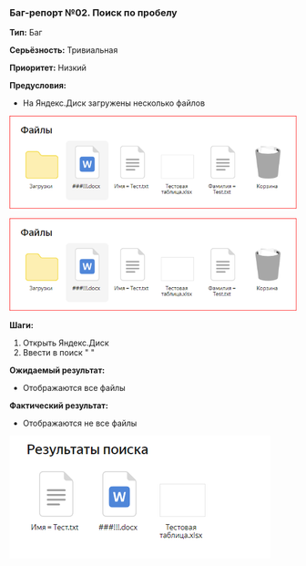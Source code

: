 ### Баг-репорт №02. Поиск по пробелу

**Тип:** Баг

**Серьёзность:** Тривиальная

**Приоритет:** Низкий

**Предусловия:**
- На Яндекс.Диск загружены несколько файлов

![Скриншот файлов](\Task_T2\Screens\Screen2.png "Скриншот файлов")

![Скриншот файлов](https://github.com/Cloud146/SDET-UnitT-Functional-Testing-Test-Design/blob/TaskT2-BugReport/Task_T2/Screens/Screen2.png "Скриншот файлов")


**Шаги:**
1. Открыть Яндекс.Диск
2. Ввести в поиск " "

**Ожидаемый результат:**
- Отображаются все файлы

**Фактический результат:**
- Отображаются не все файлы

![Скриншот фактического результата](\Task_T2\Screens\Screen3.png "Скриншот фактического результата")
